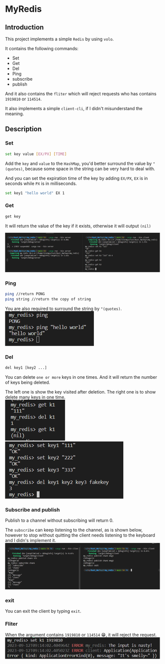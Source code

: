 # MyRedis

## Introduction

This project implements a simple `Redis` by using `volo`.

It contains the following commands:
    
* Set
* Get
* Del
* Ping
* subscribe
* publish

And it also contains the `fliter` which will reject requests who has contains `1919810` or `114514`.

It also implements a simple `client-cli`, if I didn't misunderstand the meaning.

## Description

### Set
```bash
set key value [EX/PX] [TIME]
```

Add the `key` and `value` to the `HashMap`, you'd better surround the value by `"(quotes)`, because some space in the string can be very hard to deal with.

And you can set the expiration time of the key by adding `EX/PX`, `EX` is in seconds while `PX` is in milliseconds.

```bash
set key1 "hello world" EX 1
```

### Get
```bash
get key
```
It will return the value of the key if it exists, otherwise it will output `(nil)`

![SET+GET](image.png)
### Ping
```bash
ping //return PONG
ping string //return the copy of string
```
You are also required to surround the string by `"(quotes)`.\
![ping](image-2.png)
### Del
```bash
del key1 [key2 ...]
```

You can delete `one or more` keys in one times. And it will return the number of keys being deleted.

The left one is show the key visited after deletion. The right one is to show delete many keys in one time.\
![del](image-1.png)
![Del](image-3.png)

### Subscribe and publish
Publish to a channel without subscribing will return 0.

The `subscribe` can keep listening to the channel, as is shown below, however to stop without quitting the client needs listening to the keyboard and I didn's implement it.
![sub+pub](image-4.png)

### exit

You can exit the client by typing `exit`.

### Fliter

When the argument contains `1919810` or `114514`  😁, it will reject the request.
![fliter](image-5.png)
